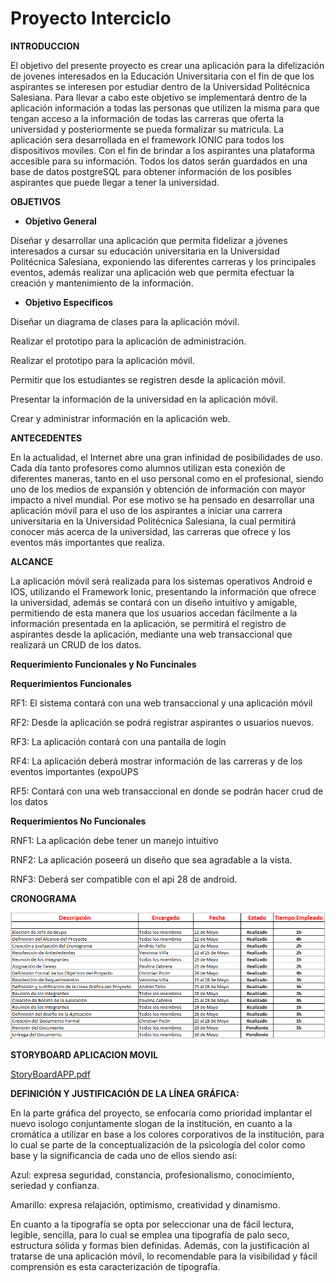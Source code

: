 # Proyecto Interciclo

**INTRODUCCION** 

El objetivo del presente proyecto es crear una aplicación para la difelización de jovenes interesados en la Educación Universitaria con el fin de que los aspirantes se interesen por estudiar dentro de la Universidad Politécnica Salesiana.
Para llevar a cabo este objetivo se implementará dentro de la aplicación información a todas las personas que utilizen la misma para que tengan acceso a la información de todas las carreras que oferta la universidad y posteriormente se pueda formalizar su matricula.
La aplicación sera desarrollada en el framework IONIC para todos los dispositivos moviles. Con el fin de brindar a los aspirantes una plataforma accesible para su información. Todos los datos serán guardados en una base de datos postgreSQL para obtener información de los posibles aspirantes que puede llegar a tener la universidad. 


**OBJETIVOS**

 * **Objetivo General**

Diseñar y desarrollar una aplicación que permita fidelizar a jóvenes interesados a cursar su educación universitaria en la Universidad Politécnica Salesiana, exponiendo las diferentes carreras y los principales eventos, además realizar una aplicación web que permita efectuar la creación y mantenimiento de la información.


- **Objetivo Especificos** 

Diseñar un diagrama de clases para la aplicación móvil.

Realizar el prototipo para la aplicación de administración.

Realizar el prototipo para la aplicación móvil.

Permitir que los estudiantes se registren desde la aplicación móvil.

Presentar la  información de la universidad en la aplicación móvil.

Crear y administrar información en la aplicación web.


**ANTECEDENTES**

En la actualidad, el Internet abre una gran infinidad de posibilidades de uso. Cada día tanto profesores como alumnos utilizan esta conexión de diferentes maneras, tanto en el uso personal como en el profesional, siendo uno de los medios de expansión y obtención de información con mayor impacto a nivel mundial.
Por ese motivo se ha pensado en desarrollar una aplicación móvil para el uso de los aspirantes a iniciar una carrera universitaria en la Universidad Politécnica Salesiana, la cual permitirá conocer más acerca de la universidad, las carreras que ofrece y los eventos más importantes que realiza.


**ALCANCE**

La aplicación móvil será realizada para los sistemas operativos Android e IOS, utilizando el Framework Ionic, presentando la información que ofrece la universidad, además se  contará con un diseño intuitivo y amigable, permitiendo de esta manera que los usuarios accedan fácilmente a la información presentada en la aplicación, se permitirá el registro de aspirantes desde la aplicación, mediante una web transaccional que realizará un CRUD de los datos.

**Requerimiento Funcionales y No Funcinales**

**Requerimientos Funcionales**


RF1: El sistema contará con una web transaccional y una aplicación móvil

RF2: Desde la aplicación se podrá registrar aspirantes o usuarios nuevos.

RF3: La aplicación contará con una pantalla de login

RF4: La aplicación deberá mostrar información de las carreras y de los eventos importantes (expoUPS

RF5: Contará con una web transaccional en donde se podrán hacer crud de los datos



**Requerimientos No Funcionales**


RNF1: La aplicación debe tener un manejo intuitivo

RNF2: La aplicación poseerá un diseño que sea agradable a la vista.

RNF3: Deberá ser compatible con el api 28 de android.


**CRONOGRAMA**

![alt tag](https://github.com/VeronicaG0907/ProyectoInterciclo/blob/master/cronograma.PNG)


**STORYBOARD APLICACION MOVIL**

[StoryBoardAPP.pdf](https://github.com/VeronicaG0907/ProyectoInterciclo/files/3234300/StoryBoardAPP.pdf)

**DEFINICIÓN Y JUSTIFICACIÓN DE LA LÍNEA GRÁFICA:**

En la parte gráfica del proyecto, se enfocaría como prioridad implantar el nuevo isologo conjuntamente slogan de la institución, en cuanto a la cromática a utilizar en base a los colores corporativos de la institución, para lo cual se parte de la conceptualización de la psicología del color como base y la significancia de cada uno de ellos siendo así: 

Azul: expresa seguridad, constancia, profesionalismo, conocimiento, seriedad y confianza.

Amarillo: expresa relajación, optimismo, creatividad y dinamismo. 

En cuanto a la tipografía se opta por seleccionar una de fácil lectura, legible, sencilla, para lo cual se emplea una tipografía de palo seco, estructura sólida y formas bien definidas. Además, con la justificación al tratarse de una aplicación móvil, lo recomendable para la visibilidad y fácil comprensión es esta caracterización de tipografía.
